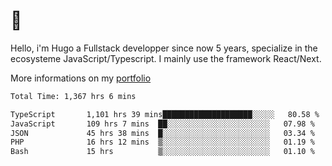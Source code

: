 # 👋 

Hello, i'm Hugo a Fullstack developper since now 5 years, specialize in the ecosysteme JavaScript/Typescript. I mainly use the framework React/Next.

More informations on my [portfolio](https://hcampos.fr)

<!--START_SECTION:waka-->

```txt
Total Time: 1,367 hrs 6 mins

TypeScript       1,101 hrs 39 mins████████████████████░░░░░   80.58 %
JavaScript       109 hrs 7 mins  ██░░░░░░░░░░░░░░░░░░░░░░░   07.98 %
JSON             45 hrs 38 mins  █░░░░░░░░░░░░░░░░░░░░░░░░   03.34 %
PHP              16 hrs 12 mins  ▒░░░░░░░░░░░░░░░░░░░░░░░░   01.19 %
Bash             15 hrs          ▒░░░░░░░░░░░░░░░░░░░░░░░░   01.10 %
```

<!--END_SECTION:waka-->
